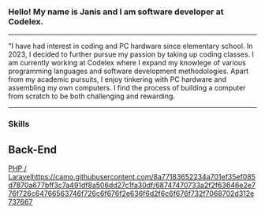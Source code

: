 ### Hello! My name is Janis and I am software developer at Codelex.
---
"I have had  interest in coding and PC hardware since elementary school. In 2023, I decided to further pursue my passion by taking up coding classes.
I am currently working at Codelex where I expand my knowlege of various programming languages and software development methodologies. 
Apart from my academic pursuits, I enjoy tinkering with PC hardware and assembling my own computers.
I find the process of building a computer from scratch to be both challenging and rewarding.

---
### Skills

## Back-End
   [PHP / Laravel](https://camo.githubusercontent.com/8a77183652234a701ef35ef085d7870a677bff3c7a491df8a506dd27c1fa30df/68747470733a2f2f63646e2e776f726c64766563746f726c6f676f2e636f6d2f6c6f676f732f7068702d312e737667)https://camo.githubusercontent.com/8a77183652234a701ef35ef085d7870a677bff3c7a491df8a506dd27c1fa30df/68747470733a2f2f63646e2e776f726c64766563746f726c6f676f2e636f6d2f6c6f676f732f7068702d312e737667



